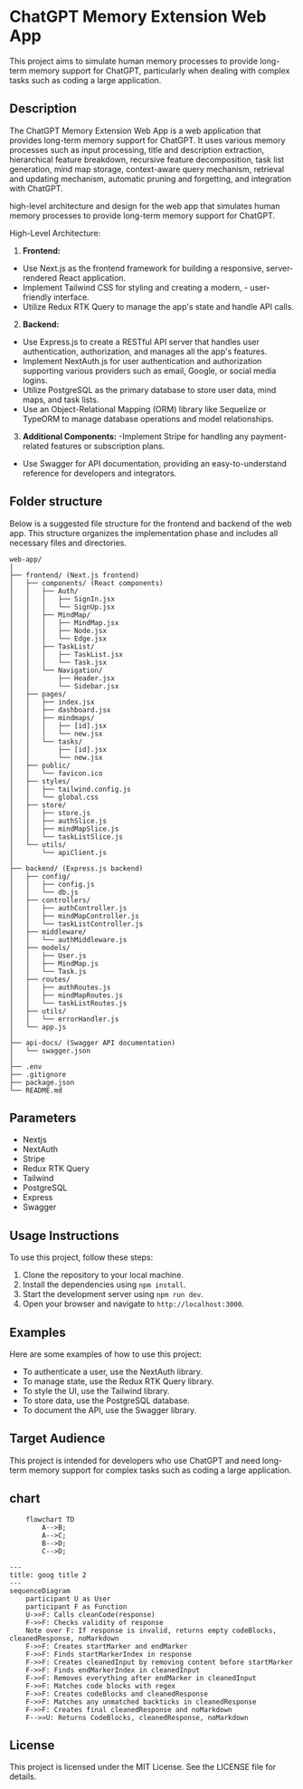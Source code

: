 # ChatGPT Memory Extension Web App

This project aims to simulate human memory processes to provide long-term memory support for ChatGPT, particularly when dealing with complex tasks such as coding a large application.

## Description

The ChatGPT Memory Extension Web App is a web application that provides long-term memory support for ChatGPT. It uses various memory processes such as input processing, title and description extraction, hierarchical feature breakdown, recursive feature decomposition, task list generation, mind map storage, context-aware query mechanism, retrieval and updating mechanism, automatic pruning and forgetting, and integration with ChatGPT.


high-level architecture and design for the web app that simulates human memory processes to provide long-term memory support for ChatGPT.

High-Level Architecture:

1. **Frontend:**
- Use Next.js as the frontend framework for building a responsive, server-rendered React application.
- Implement Tailwind CSS for styling and creating a modern, - user-friendly interface.
- Utilize Redux RTK Query to manage the app's state and handle API calls.
2. **Backend:**
- Use Express.js to create a RESTful API server that handles user authentication, authorization, and manages all the app's features.
- Implement NextAuth.js for user authentication and authorization supporting various providers such as email, Google, or social media logins.
- Utilize PostgreSQL as the primary database to store user data, mind maps, and task lists.
- Use an Object-Relational Mapping (ORM) library like Sequelize or TypeORM to manage database operations and model relationships.
3. **Additional Components:**
 -Implement Stripe for handling any payment-related features or subscription plans.
- Use Swagger for API documentation, providing an easy-to-understand reference for developers and integrators.


## Folder structure

Below is a suggested file structure for the frontend and backend of the web app. This structure organizes the implementation phase and includes all necessary files and directories.

```tree
web-app/
│
├── frontend/ (Next.js frontend)
│   ├── components/ (React components)
│   │   ├── Auth/
│   │   │   ├── SignIn.jsx
│   │   │   └── SignUp.jsx
│   │   ├── MindMap/
│   │   │   ├── MindMap.jsx
│   │   │   ├── Node.jsx
│   │   │   └── Edge.jsx
│   │   ├── TaskList/
│   │   │   ├── TaskList.jsx
│   │   │   └── Task.jsx
│   │   └── Navigation/
│   │       ├── Header.jsx
│   │       └── Sidebar.jsx
│   ├── pages/
│   │   ├── index.jsx
│   │   ├── dashboard.jsx
│   │   ├── mindmaps/
│   │   │   ├── [id].jsx
│   │   │   └── new.jsx
│   │   └── tasks/
│   │       ├── [id].jsx
│   │       └── new.jsx
│   ├── public/
│   │   └── favicon.ico
│   ├── styles/
│   │   ├── tailwind.config.js
│   │   └── global.css
│   ├── store/
│   │   ├── store.js
│   │   ├── authSlice.js
│   │   ├── mindMapSlice.js
│   │   └── taskListSlice.js
│   └── utils/
│       └── apiClient.js
│
├── backend/ (Express.js backend)
│   ├── config/
│   │   ├── config.js
│   │   └── db.js
│   ├── controllers/
│   │   ├── authController.js
│   │   ├── mindMapController.js
│   │   └── taskListController.js
│   ├── middleware/
│   │   └── authMiddleware.js
│   ├── models/
│   │   ├── User.js
│   │   ├── MindMap.js
│   │   └── Task.js
│   ├── routes/
│   │   ├── authRoutes.js
│   │   ├── mindMapRoutes.js
│   │   └── taskListRoutes.js
│   ├── utils/
│   │   └── errorHandler.js
│   └── app.js
│
├── api-docs/ (Swagger API documentation)
│   └── swagger.json
│
├── .env
├── .gitignore
├── package.json
└── README.md
```

## Parameters

- Nextjs
- NextAuth
- Stripe
- Redux RTK Query
- Tailwind
- PostgreSQL
- Express
- Swagger

## Usage Instructions

To use this project, follow these steps:

1. Clone the repository to your local machine.
2. Install the dependencies using `npm install`.
3. Start the development server using `npm run dev`.
4. Open your browser and navigate to `http://localhost:3000`.

## Examples

Here are some examples of how to use this project:

- To authenticate a user, use the NextAuth library.
- To manage state, use the Redux RTK Query library.
- To style the UI, use the Tailwind library.
- To store data, use the PostgreSQL database.
- To document the API, use the Swagger library.

## Target Audience

This project is intended for developers who use ChatGPT and need long-term memory support for complex tasks such as coding a large application.

## chart

```mermaid
    flowchart TD
        A-->B;
        A-->C;
        B-->D;
        C-->D;
```

```mermaid
---
title: goog title 2
---
sequenceDiagram
    participant U as User
    participant F as Function
    U->>F: Calls cleanCode(response)
    F->>F: Checks validity of response
    Note over F: If response is invalid, returns empty codeBlocks, cleanedResponse, noMarkdown
    F->>F: Creates startMarker and endMarker
    F->>F: Finds startMarkerIndex in response
    F->>F: Creates cleanedInput by removing content before startMarker
    F->>F: Finds endMarkerIndex in cleanedInput
    F->>F: Removes everything after endMarker in cleanedInput
    F->>F: Matches code blocks with regex
    F->>F: Creates codeBlocks and cleanedResponse
    F->>F: Matches any unmatched backticks in cleanedResponse
    F->>F: Creates final cleanedResponse and noMarkdown
    F-->>U: Returns CodeBlocks, cleanedResponse, noMarkdown
```


## License

This project is licensed under the MIT License. See the LICENSE file for details.
